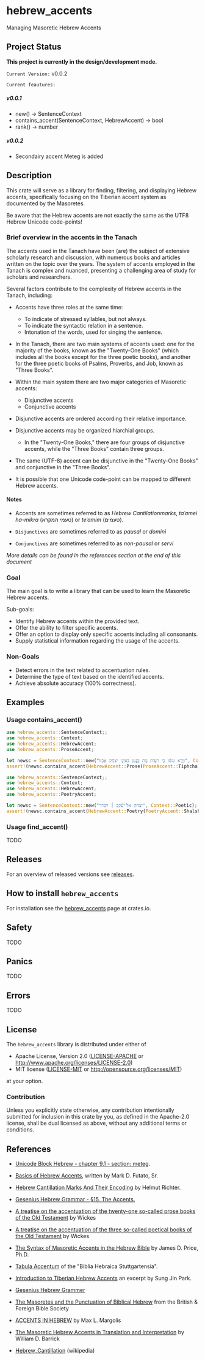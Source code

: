 # hebrew_accents

Managing Masoretic Hebrew Accents
</br>

## Project Status 

**This project is currently in the design/development mode.**

`Current Version:`  v0.0.2

`Current feautures:`  

##### v0.0.1

- new() ->  SentenceContext
- contains_accent(SentenceContext, HebrewAccent) -> bool 
- rank() -> number 

##### v0.0.2    

  -  Secondairy accent Meteg is added 
  
## Description
 
This crate will serve as a library for finding, filtering, and displaying Hebrew accents, specifically focusing on the Tiberian accent system as documented by the Masoretes.

Be aware that the Hebrew accents are not exactly the same as the UTF8 Hebrew Unicode code-points!

### Brief overview in the accents in the Tanach
 
The accents used in the Tanach have been (are) the subject of extensive scholarly research and discussion, with numerous books and articles written on the topic over the years. The system of accents employed in the Tanach is complex and nuanced, presenting a challenging area of study for scholars and researchers.

Several factors contribute to the complexity of Hebrew accents in the Tanach, including:
- Accents have three roles at the same time:
  - To indicate of stressed syllables, but not always.
  - To indicate the syntactic relation in a sentence.
  - Intonation of the words, used for singing the sentence.

-  In the Tanach, there are two main systems of accents used: one for the majority of the books, known as the "Twenty-One Books" (which includes all the books except for the three poetic books), and another for the three poetic books of Psalms, Proverbs, and Job, known as "Three Books".

- Within the main system there are two major categories of Masoretic accents:
  - Disjunctive accents
  - Conjunctive accents

- Disjunctive accents are ordered according their relative importance.
  
- Disjunctive accents may be organized hiarchial groups. 

  - In the "Twenty-One Books," there are four groups of disjunctive accents, while the "Three Books" contain three groups.

- The same (UTF-8) accent can be disjunctive in the "Twenty-One Books" and conjunctive in the "Three Books".

- It is possible that one Unicode code-point can be mapped to different Hebrew accents.

#### Notes

 - Accents are sometimes referred to as *Hebrew Cantilationmarks*, *taʿamei ha-mikra* (טעמי המקרא) or *teʿamim* (טעמים).

 - `Disjunctives` are sometimes referred to as *pausal* or *domini*

 - `Conjunctives` are sometimes referred to as *non-pausal* or *servi*
  
*More details can be found in the references section at the end of this document*

### Goal

The main goal is to write a library that can be used to learn the Masoretic Hebrew accents.

Sub-goals:
- Identify Hebrew accents within the provided text.
- Offer the ability to filter specific accents.
- Offer an option to display only specific accents including all consonants.
- Supply statistical information regarding the usage of the accents.

### Non-Goals

- Detect errors in the text related to accentuation rules.
- Determine the type of text based on the identified accents.
- Achieve absolute accuracy (100% correctness).

## Examples

### Usage contains_accent()

``` rust
use hebrew_accents::SentenceContext;;
use hebrew_accents::Context;
use hebrew_accents::HebrewAccent;
use hebrew_accents::ProseAccent;

let newsc = SentenceContext::new("ויּ֣ר֖א עשׂ֔ו כּ֥י רע֖ות נ֣ות כּ֖נ֑ען בּעינ֖י יצח֥ק א֖בֽיו׃", Context::Prosaic,);
assert!(newsc.contains_accent(HebrewAccent::Prose(ProseAccent::Tiphcha)));
```

``` rust
use hebrew_accents::SentenceContext;;
use hebrew_accents::Context;
use hebrew_accents::HebrewAccent;
use hebrew_accents::PoetryAccent;

let newsc = SentenceContext::new("יצחק אל־יע֓קב ׀ ויברך", Context::Poetic);
assert!(newsc.contains_accent(HebrewAccent::Poetry(PoetryAccent::ShalsheletGadol)));
```

### Usage find_accent()

TODO

## Releases

For an overview of released versions see [releases](https://github.com/Roestdev/hebrew_accents/releases).   

## How to install `hebrew_accents`

For installation see the [hebrew_accents](https://crates.io/crates/hebrew_accents) page at crates.io.

## Safety

TODO

## Panics

TODO

## Errors

TODO

## License

The `hebrew_accents` library is distributed under either of

 * Apache License, Version 2.0
   ([LICENSE-APACHE](LICENSE-APACHE) or
   <http://www.apache.org/licenses/LICENSE-2.0>)
 * MIT license
   ([LICENSE-MIT](LICENSE-MIT) or
   <http://opensource.org/licenses/MIT>)

at your option.

### Contribution

Unless you explicitly state otherwise, any contribution intentionally submitted
for inclusion in this crate by you, as defined in the Apache-2.0 license, shall
be dual licensed as above, without any additional terms or conditions.

## References

 - [Unicode Block Hebrew - chapter 9.1 - section: meteg](https://www.unicode.org/charts/PDF/U0590.pdf).
  
 - [Basics of Hebrew Accents](https://zondervanacademic.com/products/basics-of-hebrew-accents), written by Mark D. Futato, Sr.

 - [Hebrew Cantillation Marks And Their Encoding](https://mechon-mamre.org/c/hr/index.htm) by Helmut Richter.
  
 - [Gesenius Hebrew Grammar - §15. The Accents.](https://en.wikisource.org/wiki/Gesenius%27_Hebrew_Grammar/15._The_Accents)

 - [A treatise on the accentuation of the twenty-one so-called prose books of the Old Testament](https://archive.org/details/treatiseonaccent00wickuoft) by Wickes

 - [A treatise on the accentuation of the three so-called poetical books of the Old Testament](https://archive.org/details/treatiseonaccent0000wick) by Wickes

 - [The Syntax of Masoretic Accents in the Hebrew Bible](https://jamesdprice.com/images/21_Syntax_of_Accents_rev._ed..pdf) by James D. Price, Ph.D.

 - [Tabula Accentum](https://www.oakleys.org.uk/files/blog_files/2023/05/tabula_accentuum.pdf) of the "Biblia Hebraica Stuttgartensia".

 - [Introduction to Tiberian Hebrew Accents](https://assets.cambridge.org/97811084/79936/excerpt/9781108479936_excerpt.pdf) an excerpt by Sung Jin Park.
 
 - [Gesenius Hebrew Grammer](https://dn790008.ca.archive.org/0/items/geseniushebrewgr00geseuoft/geseniushebrewgr00geseuoft.pdf)

 - [The Masoretes and the Punctuation of Biblical Hebrew](https://usermanual.wiki/bililite/MasoreticPunctuation.1300310592.pdf) from the British & Foreign Bible Society
  
  - [ACCENTS IN HEBREW](https://www.jewishencyclopedia.com/articles/717-accents-in-hebrew) by  Max L. Margolis

  - [The Masoretic Hebrew Accents in Translation and Interpretation](https://hebrew4christians.com/Grammar/Unit_Three/Word_Accents/HebrewAccents_Barrick.pdf) by William D. Barrick

- [Hebrew_Cantillation](https://en.wikipedia.org/wiki/Hebrew_cantillation)  (wikipedia)


